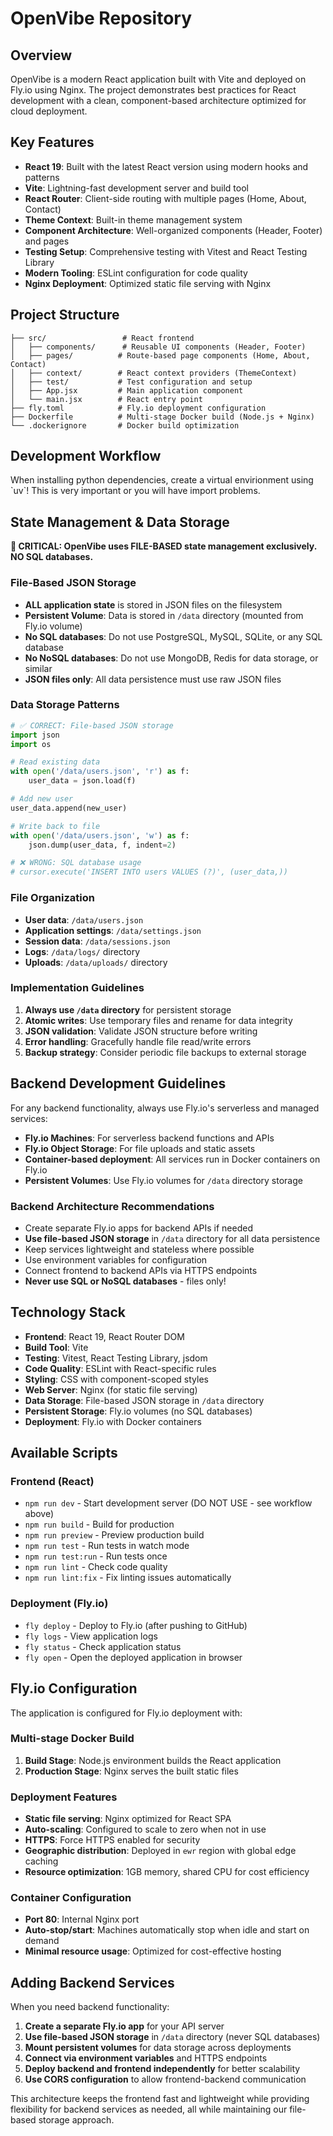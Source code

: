 # OpenVibe Repository

## Overview

OpenVibe is a modern React application built with Vite and deployed on Fly.io using Nginx. The project demonstrates best practices for React development with a clean, component-based architecture optimized for cloud deployment.

## Key Features

- **React 19**: Built with the latest React version using modern hooks and patterns
- **Vite**: Lightning-fast development server and build tool
- **React Router**: Client-side routing with multiple pages (Home, About, Contact)
- **Theme Context**: Built-in theme management system
- **Component Architecture**: Well-organized components (Header, Footer) and pages
- **Testing Setup**: Comprehensive testing with Vitest and React Testing Library
- **Modern Tooling**: ESLint configuration for code quality
- **Nginx Deployment**: Optimized static file serving with Nginx

## Project Structure

```
├── src/                 # React frontend
│   ├── components/      # Reusable UI components (Header, Footer)
│   ├── pages/          # Route-based page components (Home, About, Contact)
│   ├── context/        # React context providers (ThemeContext)
│   ├── test/           # Test configuration and setup
│   ├── App.jsx         # Main application component
│   └── main.jsx        # React entry point
├── fly.toml            # Fly.io deployment configuration
├── Dockerfile          # Multi-stage Docker build (Node.js + Nginx)
└── .dockerignore       # Docker build optimization
```

## Development Workflow

<IMPORTANT>
When installing python dependencies, create a virtual envirionment using `uv`! This is
very important or you will have import problems.
</IMPORTANT>

## State Management & Data Storage

**🚨 CRITICAL: OpenVibe uses FILE-BASED state management exclusively. NO SQL databases.**

### File-Based JSON Storage
- **ALL application state** is stored in JSON files on the filesystem
- **Persistent Volume**: Data is stored in `/data` directory (mounted from Fly.io volume)
- **No SQL databases**: Do not use PostgreSQL, MySQL, SQLite, or any SQL database
- **No NoSQL databases**: Do not use MongoDB, Redis for data storage, or similar
- **JSON files only**: All data persistence must use raw JSON files

### Data Storage Patterns
```python
# ✅ CORRECT: File-based JSON storage
import json
import os

# Read existing data
with open('/data/users.json', 'r') as f:
    user_data = json.load(f)

# Add new user
user_data.append(new_user)

# Write back to file
with open('/data/users.json', 'w') as f:
    json.dump(user_data, f, indent=2)

# ❌ WRONG: SQL database usage
# cursor.execute('INSERT INTO users VALUES (?)', (user_data,))
```

### File Organization
- **User data**: `/data/users.json`
- **Application settings**: `/data/settings.json`
- **Session data**: `/data/sessions.json`
- **Logs**: `/data/logs/` directory
- **Uploads**: `/data/uploads/` directory

### Implementation Guidelines
1. **Always use `/data` directory** for persistent storage
2. **Atomic writes**: Use temporary files and rename for data integrity
3. **JSON validation**: Validate JSON structure before writing
4. **Error handling**: Gracefully handle file read/write errors
5. **Backup strategy**: Consider periodic file backups to external storage

## Backend Development Guidelines

For any backend functionality, always use Fly.io's serverless and managed services:

- **Fly.io Machines**: For serverless backend functions and APIs
- **Fly.io Object Storage**: For file uploads and static assets
- **Container-based deployment**: All services run in Docker containers on Fly.io
- **Persistent Volumes**: Use Fly.io volumes for `/data` directory storage

### Backend Architecture Recommendations
- Create separate Fly.io apps for backend APIs if needed
- **Use file-based JSON storage** in `/data` directory for all data persistence
- Keep services lightweight and stateless where possible
- Use environment variables for configuration
- Connect frontend to backend APIs via HTTPS endpoints
- **Never use SQL or NoSQL databases** - files only!

## Technology Stack

- **Frontend**: React 19, React Router DOM
- **Build Tool**: Vite
- **Testing**: Vitest, React Testing Library, jsdom
- **Code Quality**: ESLint with React-specific rules
- **Styling**: CSS with component-scoped styles
- **Web Server**: Nginx (for static file serving)
- **Data Storage**: File-based JSON storage in `/data` directory
- **Persistent Storage**: Fly.io volumes (no SQL databases)
- **Deployment**: Fly.io with Docker containers

## Available Scripts

### Frontend (React)
- `npm run dev` - Start development server (DO NOT USE - see workflow above)
- `npm run build` - Build for production
- `npm run preview` - Preview production build
- `npm run test` - Run tests in watch mode
- `npm run test:run` - Run tests once
- `npm run lint` - Check code quality
- `npm run lint:fix` - Fix linting issues automatically

### Deployment (Fly.io)
- `fly deploy` - Deploy to Fly.io (after pushing to GitHub)
- `fly logs` - View application logs
- `fly status` - Check application status
- `fly open` - Open the deployed application in browser

## Fly.io Configuration

The application is configured for Fly.io deployment with:

### Multi-stage Docker Build
1. **Build Stage**: Node.js environment builds the React application
2. **Production Stage**: Nginx serves the built static files

### Deployment Features
- **Static file serving**: Nginx optimized for React SPA
- **Auto-scaling**: Configured to scale to zero when not in use
- **HTTPS**: Force HTTPS enabled for security
- **Geographic distribution**: Deployed in `ewr` region with global edge caching
- **Resource optimization**: 1GB memory, shared CPU for cost efficiency

### Container Configuration
- **Port 80**: Internal Nginx port
- **Auto-stop/start**: Machines automatically stop when idle and start on demand
- **Minimal resource usage**: Optimized for cost-effective hosting

## Adding Backend Services

When you need backend functionality:

1. **Create a separate Fly.io app** for your API server
2. **Use file-based JSON storage** in `/data` directory (never SQL databases)
3. **Mount persistent volumes** for data storage across deployments
4. **Connect via environment variables** and HTTPS endpoints
5. **Deploy backend and frontend independently** for better scalability
6. **Use CORS configuration** to allow frontend-backend communication

This architecture keeps the frontend fast and lightweight while providing flexibility for backend services as needed, all while maintaining our file-based storage approach.
